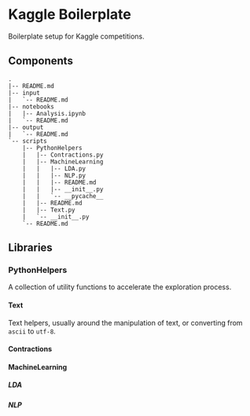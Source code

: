 # Kaggle Boilerplate

Boilerplate setup for Kaggle competitions.

## Components

```plaintext
.
|-- README.md
|-- input
|   `-- README.md
|-- notebooks
|   |-- Analysis.ipynb
|   `-- README.md
|-- output
|   `-- README.md
`-- scripts
    |-- PythonHelpers
    |   |-- Contractions.py
    |   |-- MachineLearning
    |   |   |-- LDA.py
    |   |   |-- NLP.py
    |   |   |-- README.md
    |   |   |-- __init__.py
    |   |   `-- __pycache__
    |   |-- README.md
    |   |-- Text.py
    |   `-- __init__.py
    `-- README.md
```

## Libraries

### PythonHelpers

A collection of utility functions to accelerate the exploration process.

#### Text

Text helpers, usually around the manipulation of text, or converting from `ascii` to `utf-8`.

#### Contractions

#### MachineLearning

##### LDA

##### NLP